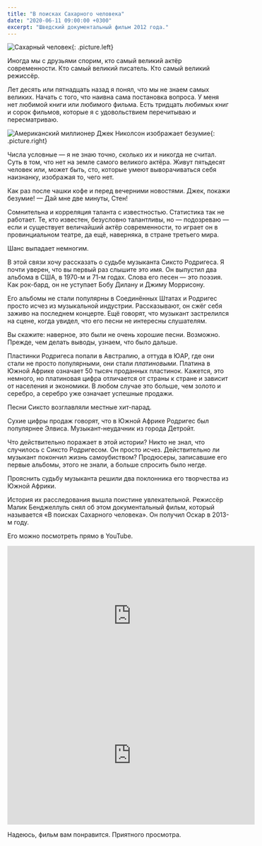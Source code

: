```yaml
---
title: "В поисках Сахарного человека"
date: "2020-06-11 09:00:00 +0300"
excerpt: "Шведский документальный фильм 2012 года."
---
```


![Сахарный человек](https://github.com/mark-shevchenko-name/mark-shevchenko-name.github.io/assets/10639110/10210f55-4405-4214-ab24-d64ab1dc674b){: .picture.left}

Иногда мы с друзьями спорим, кто самый великий актёр современности. Кто самый великий писатель. Кто самый великий режиссёр.

Лет десять или пятнадцать назад я понял, что мы не знаем самых великих. Начать с того, что наивна сама постановка вопроса. У меня нет любимой книги или любимого фильма. Есть тридцать любимых книг и сорок фильмов, которые я с удовольствием перечитываю и пересматриваю.

![Американский миллионер Джек Николсон изображает безумие](https://github.com/mark-shevchenko-name/mark-shevchenko-name.github.io/assets/10639110/b786d92d-81a5-49a6-a438-675ea889b5ff){: .picture.right}

Числа условные — я не знаю точно, сколько их и никогда не считал. Суть в том, что нет на земле самого великого актёра. Живут пятьдесят человек или, может быть, сто, которые умеют выворачиваться себя наизнанку, изображая то, чего нет.

Как раз после чашки кофе и перед вечерними новостями. Джек, покажи безумие! — Дай мне две минуты, Стен!

Сомнительна и корреляция таланта с известностью. Статистика так не работает. Те, кто известен, безусловно талантливы, но — подозреваю — если и существует величайший актёр современности, то играет он в провинциальном театре, да ещё, наверняка, в стране третьего мира.

Шанс выпадает немногим.

В этой связи хочу рассказать о судьбе музыканта Сиксто Родригеса. Я почти уверен, что вы первый раз слышите это имя. Он выпустил два альбома в США, в 1970-м и 71-м годах. Слова его песен — это поэзия. Как рок-бард, он не уступает Бобу Дилану и Джиму Моррисону.

Его альбомы не стали популярны в Соединённых Штатах и Родригес просто исчез из музыкальной индустрии. Рассказывают, он сжёг себя заживо на последнем концерте. Ещё говорят, что музыкант застрелился на сцене, когда увидел, что его песни не интересны слушателям.

Вы скажите: наверное, это были не очень хорошие песни. Возможно. Прежде, чем делать выводы, узнаем, что было дальше.

Пластинки Родригеса попали в Австралию, а оттуда в ЮАР, где они стали не просто популярными, они стали *платиновыми*. Платина в Южной Африке означает 50 тысяч проданных пластинок. Кажется, это немного, но платиновая цифра отличается от страны к стране и зависит от населения и экономики. В любом случае это больше, чем золото и серебро, а серебро уже означает успешные продажи.

Песни Сиксто возглавляли местные хит-парад.

Сухие цифры продаж говорят, что в Южной Африке Родригес был популярнее Элвиса. Музыкант-неудачник из города Детройт.

Что действительно поражает в этой истории? Никто не знал, что случилось с Сиксто Родригесом. Он просто исчез. Действительно ли музыкант покончил жизнь самоубиством? Продюсеры, записавшие его первые альбомы, этого не знали, а больше спросить было негде.

Прояснить судьбу музыканта решили два поклонника его творчества из Южной Африки.

История их расследования вышла поистине увлекательной. Режиссёр Малик Бенджеллуль снял об этом документальный фильм, который называется «В поисках Сахарного человека». Он получил Оскар в 2013-м году.

Его можно посмотреть прямо в YouTube.

<div class="video-wrapper">
    <iframe width="560" height="315" src="https://www.youtube.com/embed/77pbBGiNFK0" frameborder="0" allow="accelerometer; autoplay; encrypted-media; gyroscope; picture-in-picture" allowfullscreen></iframe>
</div>

<div class="video-wrapper">
    <iframe width="560" height="315" src="https://www.youtube.com/embed/gpVT8tGWHEQ" frameborder="0" allow="accelerometer; autoplay; encrypted-media; gyroscope; picture-in-picture" allowfullscreen></iframe>
</div>

Надеюсь, фильм вам понравится. Приятного просмотра.
